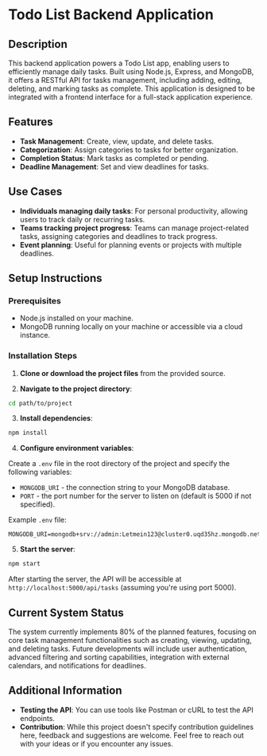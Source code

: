 # Todo List Backend Application

## Description

This backend application powers a Todo List app, enabling users to efficiently manage daily tasks. Built using Node.js, Express, and MongoDB, it offers a RESTful API for tasks management, including adding, editing, deleting, and marking tasks as complete. This application is designed to be integrated with a frontend interface for a full-stack application experience.

## Features

- **Task Management**: Create, view, update, and delete tasks.
- **Categorization**: Assign categories to tasks for better organization.
- **Completion Status**: Mark tasks as completed or pending.
- **Deadline Management**: Set and view deadlines for tasks.

## Use Cases

- **Individuals managing daily tasks**: For personal productivity, allowing users to track daily or recurring tasks.
- **Teams tracking project progress**: Teams can manage project-related tasks, assigning categories and deadlines to track progress.
- **Event planning**: Useful for planning events or projects with multiple deadlines.

## Setup Instructions

### Prerequisites

- Node.js installed on your machine.
- MongoDB running locally on your machine or accessible via a cloud instance.

### Installation Steps

1. **Clone or download the project files** from the provided source.

2. **Navigate to the project directory**:

```sh
cd path/to/project
```

3. **Install dependencies**:

```sh
npm install
```

4. **Configure environment variables**:

Create a `.env` file in the root directory of the project and specify the following variables:

- `MONGODB_URI` - the connection string to your MongoDB database.
- `PORT` - the port number for the server to listen on (default is 5000 if not specified).

Example `.env` file:

```plaintext
MONGODB_URI=mongodb+srv://admin:Letmein123@cluster0.uqd35hz.mongodb.net/
```

5. **Start the server**:

```sh
npm start
```

After starting the server, the API will be accessible at `http://localhost:5000/api/tasks` (assuming you're using port 5000).

## Current System Status

The system currently implements 80% of the planned features, focusing on core task management functionalities such as creating, viewing, updating, and deleting tasks. Future developments will include user authentication, advanced filtering and sorting capabilities, integration with external calendars, and notifications for deadlines.

## Additional Information

- **Testing the API**: You can use tools like Postman or cURL to test the API endpoints.
- **Contribution**: While this project doesn't specify contribution guidelines here, feedback and suggestions are welcome. Feel free to reach out with your ideas or if you encounter any issues.

